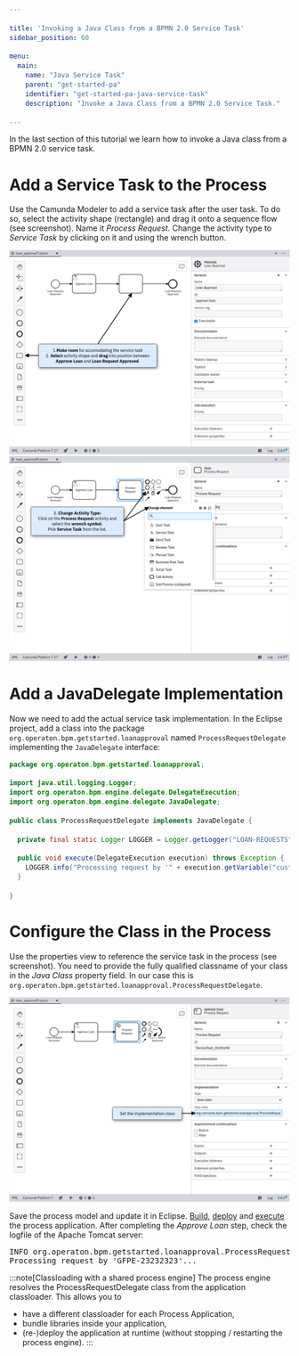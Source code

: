 ```yaml
---

title: 'Invoking a Java Class from a BPMN 2.0 Service Task'
sidebar_position: 60

menu:
  main:
    name: "Java Service Task"
    parent: "get-started-pa"
    identifier: "get-started-pa-java-service-task"
    description: "Invoke a Java Class from a BPMN 2.0 Service Task."

---
```



In the last section of this tutorial we learn how to invoke a Java class from a BPMN 2.0 service task.


# Add a Service Task to the Process

Use the Camunda Modeler to add a service task after the user task. To do so, select the activity shape (rectangle) and drag it onto a sequence flow (see screenshot). Name it *Process Request*. Change the activity type to *Service Task* by clicking on it and using the wrench button.


![Example image](./img/modeler-service-task1.png)
![Example image](./img/modeler-service-task2.png)


# Add a JavaDelegate Implementation

Now we need to add the actual service task implementation. In the Eclipse project, add a class into the package `org.operaton.bpm.getstarted.loanapproval` named `ProcessRequestDelegate` implementing the `JavaDelegate` interface:

```java
package org.operaton.bpm.getstarted.loanapproval;

import java.util.logging.Logger;
import org.operaton.bpm.engine.delegate.DelegateExecution;
import org.operaton.bpm.engine.delegate.JavaDelegate;

public class ProcessRequestDelegate implements JavaDelegate {

  private final static Logger LOGGER = Logger.getLogger("LOAN-REQUESTS");

  public void execute(DelegateExecution execution) throws Exception {
    LOGGER.info("Processing request by '" + execution.getVariable("customerId") + "'...");
  }

}
```


# Configure the Class in the Process

Use the properties view to reference the service task in the process (see screenshot). You need to provide the fully qualified classname of your class in the *Java Class* property field. In our case this is `org.operaton.bpm.getstarted.loanapproval.ProcessRequestDelegate`.

![Example image](./img/modeler-service-task3.png)

Save the process model and update it in Eclipse. [Build](../deploy/#build-the-web-application-with-maven), [deploy](../deploy/#deploy-to-apache-tomcat) and [execute](../forms/#re-build-and-deploy) the process application. After completing the *Approve Loan* step, check the logfile of the Apache Tomcat server:

<pre class="console">
INFO org.operaton.bpm.getstarted.loanapproval.ProcessRequestDelegate.execute
Processing request by 'GFPE-23232323'...
</pre>

:::note[Classloading with a shared process engine]
The process engine resolves the ProcessRequestDelegate class from the application classloader. This allows you to

* have a different classloader for each Process Application,
* bundle libraries inside your application,
* (re-)deploy the application at runtime (without stopping / restarting the process engine).
:::
